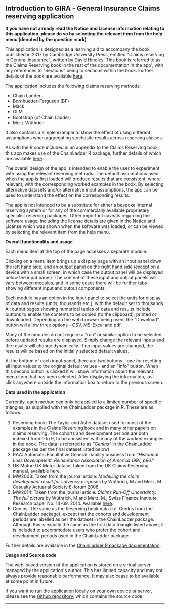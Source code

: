 ## Introduction to GIRA - General Insurance Claims reserving application

**If you have not already read the Notice and License information relating to this application, please do so by selecting the relevant item from the help menu (denoted by the question mark)**

This application is designed as a learning aid to accompany the book published in 2017 by Cambridge University Press, entitled "Claims reserving in General Insurance", written by David Hindley.  This book is referred to as the Claims Reserving book in the rest of the documentation in the app', with any references to "Sections" being to sections within the book.  Further details of the book are available [here](http://www.cambridge.org/gb/academic/subjects/mathematics/optimization-or-and-risk-analysis/claims-reserving-general-insurance?format=HB&isbn=9781107076938#Xdlv1szU8mUQoG50.97).

The application includes the following claims reserving methods:

* Chain Ladder
* Bornhuetter-Ferguson (BF)
* Mack
* GLM
* Bootstrap (of Chain Ladder)
* Merz-Wüthrich

It also contains a simple example to show the effect of using different assumptions when aggregating stochastic results across reserving classes. 

As with the R code included in an appendix to the Claims Reserving book, this app makes use of the ChainLadder R package, further details of which are available [here](https://cran.r-project.org/web/packages/ChainLadder/ChainLadder.pdf).

The overall design of the app is intended to enable the user to experiment with using the relevant reserving methods.  The default assumptions used when the app is first loaded will produce results that are consistent, where relevant, with the corresponding worked examples in the book. By selecting alternative datasets and/or alternative input assumptions, the app can be used to understand the effect on the corresponding results.

The app is not intended to be a substitute for either a bespoke internal reserving system or for any of the commercially available proprietary specialist reserving packages. Other important caveats regarding the software usage, including the license details are given in the Notice and License which was shown when the software was loaded, or can be viewed by selecting the relevant item from the help menu.
 

**Overall functionality and usage**

Each menu item at the top of the page accesses a separate module. 

Clicking on a menu item brings up a display page with an input panel down the left hand side, and an output panel on the right hand side (except on a device with a small screen, in which case the output panel will be displayed below the input panel).  The content of these input and output panels will vary between modules, and in some cases there will be further tabs showing different input and output components. 

Each module has an option in the input panel to select the units for display of data and results (units, thousands etc.), with the default set to thousands.  All output pages showing numerical tables of data and results include buttons to enable the contents to be copied (to the clipboard), printed or downloaded.  Depending on the web browser being used, the "Download" button will allow three options - CSV, MS-Excel and pdf.

Many of the modules do not require a "run" or similar option to be selected before updated results are displayed. Simply change the relevant inputs and the results will change dynamically.  If no input values are changed, the results will be based on the initially selected default values.

At the bottom of each input panel, there are two buttons - one for resetting all input values to the original default values - and an "Info" button. When this second button is clicked it will show information about the relevant menu item that has been selected.  After displaying the information, just click anywhere outside the information box to return to the previous screen.



**Data used in the application**

Currently, each method can only be applied to a limited number of specific triangles, as supplied with the ChainLadder package in R. These are as follows:

1. Reserving book: The Taylor and Ashe dataset used for most of the examples in the Claims Reserving book and in many other papers on claims reserving.  The cohorts and development periods are both indexed from 0 to 9, to be consistent with many of the worked examples in the book. The data is referred to as *"GenIns"* in the ChainLadder package (as per the final dateset listed below).
2. RAA: Automatic Facultative General Liability business from *"Historical Loss Development. Reinsurance Association of America 1991, p96."*
3. UK Motor: UK Motor dataset taken from the UK Claims Reserving manual, available [here](http://www.actuaries.org.uk/research-and-resources/documents/claims-reserving-manual-vol2-section-d5-regression-models-based-lo-0 "Claims reserving manual").
4. MW2008: Taken from the journal article: *Modelling the claim development result for solvency purposes* by Wüthrich, M and Merz, M. Casualty Actuarial Society E-forum 2008.
5. MW2014: Taken from the journal article: *Claims Run-Off Uncertainty. The full picture* by Wüthrich, M and Merz, M., Swiss Finance Institute Research paper No. 14-69. 2014. Available [here](http://ssrn.com/abstract=2524352).
6. GenIns: The same as the Reserving book data (i.e. GenIns from the ChainLadder package), except that the cohorts and development periods are labelled as per the dataset in the ChainLadder package. Although this is exactly the same as the first data triangle listed above, it is included to accommodate users who prefer the cohort and development periods used in the ChainLadder package. 

Further details are available in the [ChainLadder R package documentation](https://cran.r-project.org/web/packages/ChainLadder/ChainLadder.pdf).

**Usage and Source code**

The web-based version of the application is stored on a virtual server managed by the application's author. This has limited capacity and may not always provide reasonable performance. It may also cease to be available at some point in future.

If you want to run the application locally on your own device or server, please see the [Github repository](https://github.com/djhindley/shiny-server/tree/master/claimsreserving), which contains the source code.

----------

